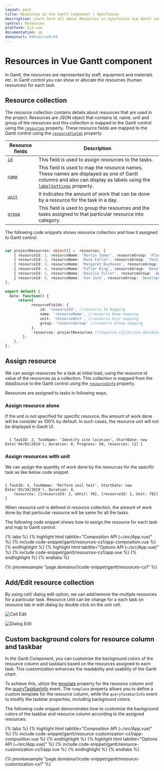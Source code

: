 ```yaml
---
layout: post
title: Resources in Vue Gantt component | Syncfusion
description: Learn here all about Resources in Syncfusion Vue Gantt component of Syncfusion Essential JS 2 and more.
control: Resources 
platform: ej2-vue
documentation: ug
domainurl: ##DomainURL##
---
```


# Resources in Vue Gantt component

In Gantt, the resources are represented by staff, equipment and materials etc. In Gantt control you can show or allocate the resources (human resources) for each task.

## Resource collection

The resource collection contains details about resources that are used in the project. Resources are JSON object that contains id, name, unit and group of the resources and this collection is mapped to the Gantt control using the [`resources`](https://ej2.syncfusion.com/vue/documentation/api/gantt/#resources) property. These resource fields are mapped to the Gantt control using the [`resourceFields`](https://ej2.syncfusion.com/vue/documentation/api/gantt/#resourceFields) property.

Resource fields | Description
-----|-----
[`id`](https://ej2.syncfusion.com/vue/documentation/api/gantt/resourceFields/#id) | This field is used to assign resources to the tasks.
[`name`](https://ej2.syncfusion.com/vue/documentation/api/gantt/resourceFields/#name) | This field is used to map the resource names. These names are displayed as one of Gantt columns and also can display as labels using the [`labelSettings`](https://ej2.syncfusion.com/vue/documentation/api/gantt/labelSettings) property.
[`unit`](https://ej2.syncfusion.com/vue/documentation/api/gantt/resourceFields/#unit) | It indicates the amount of work that can be done by a resource for the task in a day.
[`group`](https://ej2.syncfusion.com/vue/documentation/api/gantt/resourceFields/#group) | This field is used to group the resources and the tasks assigned to that particular resource into category.

The following code snippets shows resource collection and how it assigned to Gantt control.

```ts

var projectResources: object[] =  resources: [
    { resourceId: 1, resourceName: 'Martin Tamer', resourceGroup: 'Planning Team', resourceUnit: 50},
    { resourceId: 2, resourceName: 'Rose Fuller', resourceGroup: 'Testing Team', resourceUnit: 70 },
    { resourceId: 3, resourceName: 'Margaret Buchanan', resourceGroup: 'Approval Team' },
    { resourceId: 4, resourceName: 'Fuller King', resourceGroup: 'Development Team' },
    { resourceId: 5, resourceName: 'Davolio Fuller', resourceGroup: 'Approval Team' },
    { resourceId: 6, resourceName: 'Van Jack', resourceGroup: 'Development Team', resourceUnit: 40 },
];

export default {
  data: function() {
      return{
            resourceFields: {
                id: 'resourceId', //resource Id Mapping
                name: 'resourceName', //resource Name mapping
                unit: 'resourceUnit', //resource Unit mapping
                group: 'resourceGroup' //resource Group mapping
            },
             resources: projectResources //resource collection dataSource
        };
    },
};  

```

## Assign resource

We can assign resources for a task at initial load, using the resource id value of the resources as a collection. This collection is mapped from the dataSource to the Gantt control using the [`resourceInfo`](https://ej2.syncfusion.com/vue/documentation/api/gantt/taskFields/#resourceinfo) property.

Resources are assigned to tasks in following ways.

### Assign resource alone

If the unit is not specified for specific resource, the amount of work done will be consider as 100% by default. In such cases, the resource unit will not be displayed in Gantt UI.

```

  { TaskID: 2, TaskName: 'Identify site location', StartDate: new Date('04/02/2019'), Duration: 0, Progress: 50, resources: [1] }

```



### Assign resources with unit

We can assign the quantity of work done by the resources for the specific task as like below code snippet.

```

{ TaskID: 3, TaskName: 'Perform soil test', StartDate: new Date('03/29/2019'), Duration: 4,
    resources: [{resourceId: 2, eUnit: 70}, {resourceId: 1, Unit: 70}] }

```

When resource unit is defined in resource collection, the amount of work done by that particular resource will be same for all the tasks.

The following code snippet shows how to assign the resource for each task and map to Gantt control.

{% tabs %}
{% highlight html tabtitle="Composition API (~/src/App.vue)" %}
{% include code-snippet/gantt/resources-cs1/app-composition.vue %}
{% endhighlight %}
{% highlight html tabtitle="Options API (~/src/App.vue)" %}
{% include code-snippet/gantt/resources-cs1/app.vue %}
{% endhighlight %}
{% endtabs %}
        
{% previewsample "page.domainurl/code-snippet/gantt/resources-cs1" %}

## Add/Edit resource collection

By using cell/ dialog edit option, we can add/remove the multiple resources for a particular task. Resource Unit can be change for a each task on resource tab in edit dialog by double click on the unit cell.

![Cell Edit](images/cellEdit-resource.png)

![Dialog Edit](images/dialogedit-resource.png)

## Custom background colors for resource column and taskbar

In the Gantt Component, you can customize the background colors of the resource column and taskbars based on the resources assigned to each task. This customization enhances the readability and usability of the Gantt chart.

To achieve this, utilize the [template](https://ej2.syncfusion.com/vue/documentation/api/gantt/column/#template) property for the resource column and the [queryTaskbarInfo](https://ej2.syncfusion.com/vue/documentation/api/gantt#querytaskbarinfo) event. The `template` property allows you to define a custom template for the resource column, while the `queryTaskbarInfo` event to modify the taskbar properties, including background colors.

The following code snippet demonstrates how to customize the background colors of the taskbar and resource column according to the assigned resources:

{% tabs %}
{% highlight html tabtitle="Composition API (~/src/App.vue)" %}
{% include code-snippet/gantt/resource-customization-cs1/app-composition.vue %}
{% endhighlight %}
{% highlight html tabtitle="Options API (~/src/App.vue)" %}
{% include code-snippet/gantt/resource-customization-cs1/app.vue %}
{% endhighlight %}
{% endtabs %}
        
{% previewsample "page.domainurl/code-snippet/gantt/resource-customization-cs1" %}